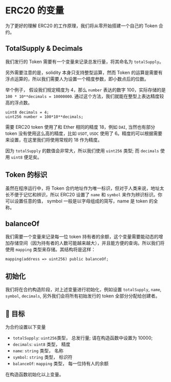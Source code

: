 # ERC20 的变量

为了更好的理解 ERC20 的工作原理，我们将从零开始搭建一个自己的 Token 合约。

## TotalSupply & Decimals

我们发行的 Token 需要有一个变量来记录总发行量，将其命名为 `totalSupply`。

另外需要注意的是，solidity 本身只支持整型运算，然而 Token 的运算是需要有浮点运算的，所以我们需要人为设置一个精度参数，即小数点后的位数。

举个例子， 假设我们规定精度为 4，那么 `number` 表达的数字 100，实际存储的是 `100 * 10**decimals = 10000000`. 通过这个方法，我们就能在整型上表达精度较高的浮点数。

```solidity
uint8 decimals = 4;
uint256 number = 100*10**decimals;
```

需要 ERC20 token 使用了和 Ether 相同的精度 18，例如 `DAI`, 当然也有部分 token 没有使用这么高的精度，比如 `USDT`, `USDC` 使用了 6。精度的可以根据需要来设置，在这里我们将使用常规的 18 作为精度。

因为 `totalSupply` 的数值会非常大，所以我们使用 `uint256` 类型; 而 `decimals` 使用 `uint8` 便足矣。

## Token 的标识

虽然在程序运行中，将 Token 合约地址作为唯一标识，但对于人类来说，地址太长不便于记忆和辨识，所以 ERC20 设置了 `name` 和 `symbol` 来作为辨识标识。你可以设置任意的值， symbol 一般是以字母组成的简写，name 是 token 的全称。

## balanceOf

我们需要一个变量来记录每一位 token 持有者的余额，这个变量需要能动态的增加存储空间（因为持有者的人数可能越来越大），并且能方便的查询。所以我们将使用 `mapping` 类型来存储。其结构将是这样：

```solidity
mapping(address => uint256) public balanceOf;
```

## 初始化

我们将在合约构造阶段，对上述变量进行初始化，例如设置 `totalSupply`, `name`, `symbol`, `decimals`, 另外我们会将所有初始发行的 token 全部分分配给创建者。

## 🏁 目标

为合约设置以下变量

- `totalSupply`: `uint256`类型， 总发行量; 请在构造函数中设置为 10000;
- `decimals`: `uint8` 类型， 精度
- `name`: `string` 类型， 名称
- `symbol`: `string` 类型， 标识符
- `balanceOf`: `mapping` 类型， 每一位持有人的余额

在构造函数初始化以上变量。
